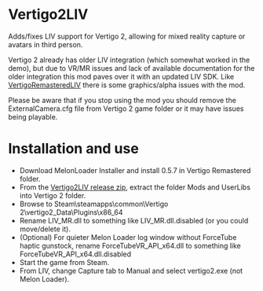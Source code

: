 # Vertigo2LIV
Adds/fixes LIV support for Vertigo 2, allowing for mixed reality capture or avatars in third person.

Vertigo 2 already has older LIV integration (which somewhat worked in the demo), but due to VR/MR issues and lack of available documentation for the older integration this mod paves over it with an updated LIV SDK. Like [VertigoRemasteredLIV](https://github.com/Jas2o/VertigoRemasteredLIV) there is some graphics/alpha issues with the mod.

Please be aware that if you stop using the mod you should remove the ExternalCamera.cfg file from Vertigo 2 game folder or it may have issues being playable.

# Installation and use
- Download MelonLoader Installer and install 0.5.7 in Vertigo Remastered folder.
- From the [Vertigo2LIV release zip](https://github.com/Jas2o/Vertigo2LIV/releases), extract the folder Mods and UserLibs into Vertigo 2 folder.
- Browse to Steam\steamapps\common\Vertigo 2\vertigo2_Data\Plugins\x86_64
- Rename LIV_MR.dll to something like LIV_MR.dll.disabled (or you could move/delete it).
- (Optional) For quieter Melon Loader log window without ForceTube haptic gunstock, rename ForceTubeVR_API_x64.dll to something like ForceTubeVR_API_x64.dll.disabled
- Start the game from Steam.
- From LIV, change Capture tab to Manual and select vertigo2.exe (not Melon Loader).
